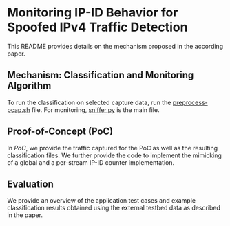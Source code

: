 # Monitoring IP-ID Behavior for Spoofed IPv4 Traffic Detection
This README provides details on the mechanism proposed in the according paper.

## Mechanism: Classification and Monitoring Algorithm
To run the classification on selected capture data, run the [preprocess-pcap.sh](Mechanism/Classification/preprocess-pcap.sh) file.
For monitoring, [sniffer.py](Mechanism/Monitoring/sniffer.py) is the main file.

## Proof-of-Concept (PoC)
In *PoC*, we provide the traffic captured for the PoC as well as the resulting classification files. We further provide the code to implement the mimicking of a global and a per-stream IP-ID counter implementation.

## Evaluation
We provide an overview of the application test cases and example classification results obtained using the external testbed data as described in the paper.
